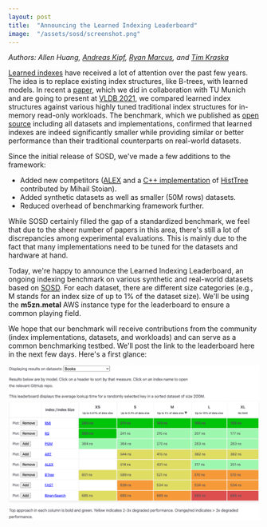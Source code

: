 ```yaml
---
layout: post
title:  "Announcing the Learned Indexing Leaderboard"
image:  "/assets/sosd/screenshot.png"
---
```


*Authors: Allen Huang, [Andreas Kipf](https://people.csail.mit.edu/kipf/), [Ryan Marcus](https://rmarcus.info/blog/), and [Tim Kraska](https://people.csail.mit.edu/kraska/)*

[Learned indexes](https://dl.acm.org/doi/pdf/10.1145/3183713.3196909) have received a lot of attention over the past few years. The idea is to replace existing index structures, like B-trees, with learned models. In recent a [paper](https://vldb.org/pvldb/vol14/p1-marcus.pdf), which we did in collaboration with TU Munich and are going to present at [VLDB 2021](https://vldb.org/2021/), we compared learned index structures against various highly tuned traditional index structures for in-memory read-only workloads. The benchmark, which we published as [open source](https://github.com/learnedsystems/SOSD) including all datasets and implementations, confirmed that learned indexes are indeed significantly smaller while providing similar or better performance than their traditional counterparts on real-world datasets.


Since the initial release of SOSD, we've made a few additions to the framework:

* Added new competitors ([ALEX](https://github.com/microsoft/ALEX) and a [C++ implementation](https://github.com/stoianmihail/CHT) of [HistTree](http://cidrdb.org/cidr2021/papers/cidr2021_paper20.pdf) contributed by Mihail Stoian).
* Added synthetic datasets as well as smaller (50M rows) datasets.
* Reduced overhead of benchmarking framework further.

While SOSD certainly filled the gap of a standardized benchmark, we feel that due to the sheer number of papers in this area, there's still a lot of discrepancies among experimental evaluations. This is mainly due to the fact that many implementations need to be tuned for the datasets and hardware at hand.

Today, we're happy to announce the Learned Indexing Leaderboard, an ongoing indexing benchmark on various synthetic and real-world datasets based on [SOSD](https://github.com/learnedsystems/SOSD). For each dataset, there are different size categories (e.g., M stands for an index size of up to 1% of the dataset size). We'll be using the **m5zn.metal** AWS instance type for the leaderboard to ensure a common playing field.

We hope that our benchmark will receive contributions from the community (index implementations, datasets, and workloads) and can serve as a common benchmarking testbed. We'll post the link to the leaderboard here in the next few days. Here's a first glance:

![SOSD Leaderboard](/assets/sosd/screenshot.png)
